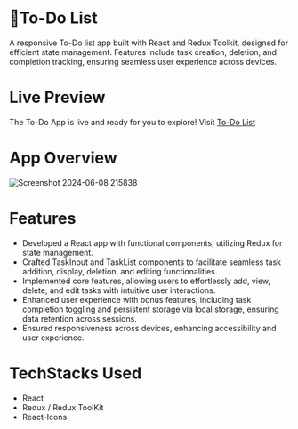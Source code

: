 # 📝To-Do List
A responsive To-Do list app built with React and Redux Toolkit, designed for efficient state management. Features include task creation, deletion, and completion tracking, ensuring seamless user experience across devices.
# Live Preview
The To-Do App is live and ready for you to explore! Visit [To-Do List](https://to-do-list-pjs.netlify.app/)
# App Overview
![Screenshot 2024-06-08 215838](https://github.com/JadhavPrasad21/QuadB-Tech-Assignment/assets/86917788/e86a5447-ef42-4512-9205-fc429884ddc0)



# Features
- Developed a React app with functional components, utilizing Redux for state management.
- Crafted TaskInput and TaskList components to facilitate seamless task addition, display, deletion, and editing functionalities.
- Implemented core features, allowing users to effortlessly add, view, delete, and edit tasks with intuitive user interactions.
- Enhanced user experience with bonus features, including task completion toggling and persistent storage via local storage, ensuring data retention across sessions.
- Ensured responsiveness across devices, enhancing accessibility and user experience.

# TechStacks Used
- React 
- Redux / Redux ToolKit
- React-Icons
